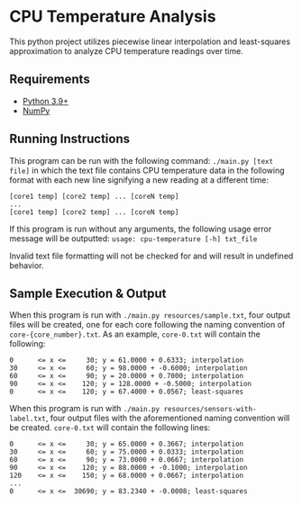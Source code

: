 # CPU Temperature Analysis
This python project utilizes piecewise linear interpolation and least-squares approximation to analyze CPU temperature readings over time.

## Requirements
* [Python 3.9+](https://www.python.org/)
* [NumPy](https://numpy.org/)

## Running Instructions
This program can be run with the following command: `./main.py [text file]` in which the text file contains CPU temperature data in the following format with each new line signifying a new reading at a different time:
```
[core1 temp] [core2 temp] ... [coreN temp]
...
[core1 temp] [core2 temp] ... [coreN temp]
```

If this program is run without any arguments, the following usage error message will be outputted: `usage: cpu-temperature [-h] txt_file`

Invalid text file formatting will not be checked for and will result in undefined behavior.

## Sample Execution & Output
When this program is run with `./main.py resources/sample.txt`, four output files will be created, one for each core following the naming convention of `core-{core_number}.txt`. As an example, `core-0.txt` will contain the following:
```
0      <= x <=     30; y = 61.0000 + 0.6333; interpolation
30     <= x <=     60; y = 98.0000 + -0.6000; interpolation
60     <= x <=     90; y = 20.0000 + 0.7000; interpolation
90     <= x <=    120; y = 128.0000 + -0.5000; interpolation
0      <= x <=    120; y = 67.4000 + 0.0567; least-squares
```

When this program is run with `./main.py resources/sensors-with-label.txt`, four output files with the aforementioned naming convention will be created. `core-0.txt` will contain the following lines:
```
0      <= x <=     30; y = 65.0000 + 0.3667; interpolation
30     <= x <=     60; y = 75.0000 + 0.0333; interpolation
60     <= x <=     90; y = 73.0000 + 0.0667; interpolation
90     <= x <=    120; y = 88.0000 + -0.1000; interpolation
120    <= x <=    150; y = 68.0000 + 0.0667; interpolation
...
0      <= x <=  30690; y = 83.2340 + -0.0008; least-squares
```
